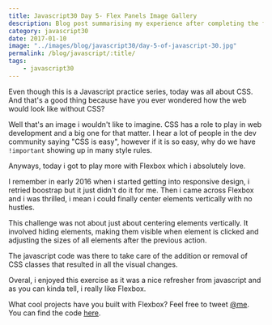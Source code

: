 ```yaml
--- 
title: Javascript30 Day 5- Flex Panels Image Gallery
description: Blog post summarising my experience after completing the fifth day of 30 days of Javascript challenges
category: javascript30
date: 2017-01-10
image: "../images/blog/javascript30/day-5-of-javascript-30.jpg"
permalink: /blog/javascript/:title/
tags: 
    - javascript30
---
```


Even though this is a Javascript practice series, today
was all about CSS. And that's a good thing because have you ever wondered how the web would look like without CSS?
<!--more-->

Well that's an image i wouldn't like to imagine. CSS has a role to play in web development and a big
one for that matter. I hear a lot of people in the dev community saying "CSS is easy", however if it 
is so easy, why do we have ``` !important ``` showing up in many style rules.

Anyways, today i got to play more with Flexbox which i absolutely love. 

I remember in early 2016 when i started getting into responsive design, i retried boostrap but it just 
didn't do it for me. Then i came across Flexbox and i was thrilled, i mean i could finally center
elements vertically with no hustles. 

This challenge was not about just about centering elements vertically. It involved hiding elements,
making them visible when element is clicked and adjusting the sizes of all elements after the previous action.

The javascript code was there to take care of the addition or removal of CSS classes that resulted in all the 
visual changes.

Overal, i enjoyed this exercise as it was a nice refresher from javascript and as you can kinda tell, i really 
like Flexbox.

What cool projects have you built with Flexbox? Feel free to tweet <a href="https://twitter.com/{{site.twitter_username}}" target="_blank" title="Twitter">@me</a>.
You can find the code <a href="https://github.com/Rayhatron/Exploring-Javascript/tree/master/05%20-%20Flex%20Panels%20Image%20Gallery" target="_blank" title="Github repo">here</a>.
